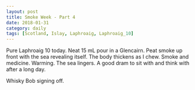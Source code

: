 ```yaml
---
layout: post
title: Smoke Week - Part 4
date: 2018-01-31
category: daily
tags: [Scotland, Islay, Laphroaig, Laphroaig_10]
---
```


Pure Laphroaig 10 today. Neat 15 mL pour in a Glencairn. Peat smoke up front with the sea revealing itself. The body thickens as I chew. Smoke and medicine. Warming. The sea lingers. A good dram to sit with and think with after a long day.

Whisky Bob signing off.

